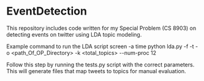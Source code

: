 EventDetection
==============

This repository includes code written for my Special Problem (CS 8903) on detecting events on twitter using LDA topic modeling.

Example command to run the LDA script
screen -a time python lda.py -f <locationOfCorpus> -t <locationOfTimeFile> -o <path_Of_OP_Directory> -k <total_topics> --num-proc 12

Follow this step by running the tests.py script with the correct parameters. This will generate files that map tweets to topics for manual evaluation.